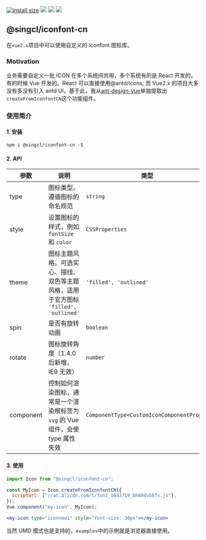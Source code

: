 [![install size](https://packagephobia.com/badge?p=@singcl/iconfont-cn)](https://packagephobia.com/result?p=@singcl/iconfont-cn)
[![](https://img.shields.io/bundlephobia/min/@singcl/iconfont-cn)](https://www.npmjs.com/package/@singcl/iconfont-cn)
[![](https://img.shields.io/npm/v/@singcl/iconfont-cn)](https://www.npmjs.com/package/@singcl/iconfont-cn)
![](https://img.shields.io/github/package-json/v/singcl/iconfont-cn)

## @singcl/iconfont-cn

在`vue2.x`项目中可以使用自定义的 iconfont 图标库。

### Motivation

业务需要自定义一批 ICON 在多个系统间共用，多个系统有的是 React 开发的，有的时候 Vue 开发的。React 可以直接使用@antd/icons; 而 Vue2.x 的项目大多没有多没有引入 antd UI，基于此，我从[ant-design-vue](https://github.com/vueComponent/ant-design-vue/)单独提取出`createFromIconfontCN`这个功能组件。

### 使用简介

#### 1. 安装

```
npm i @singcl/iconfont-cn -S
```

#### 2. API

| 参数      | 说明                                                                                | 类型                                      | 默认值       |
| --------- | ----------------------------------------------------------------------------------- | ----------------------------------------- | ------------ |
| type      | 图标类型。遵循图标的命名规范                                                        | `string`                                  | -            |
| style     | 设置图标的样式，例如 `fontSize` 和 `color`                                          | `CSSProperties`                           | -            |
| theme     | 图标主题风格。可选实心、描线、双色等主题风格，适用于官方图标 `'filled', 'outlined'` | `'filled', 'outlined'`                    | `'outlined'` |
| spin      | 是否有旋转动画                                                                      | `boolean`                                 | `false`      |
| rotate    | 图标旋转角度（1.4.0 后新增，IE9 无效）                                              | `number`                                  | -            |
| component | 控制如何渲染图标，通常是一个渲染根标签为 `svg` 的 Vue 组件，会使 type 属性失效      | `ComponentType<CustomIconComponentProps>` | -            |

#### 3. 使用

```js
import Icon from "@singcl/iconfont-cn";

const MyIcon = Icon.createFromIconfontCN({
  scriptUrl: ["//at.alicdn.com/t/font_1643719_bh60dvbkfv.js"],
});
Vue.component("my-icon", MyIcon);
```

```jsx
<my-icon type="iconnew1" style="font-size: 30px"></my-icon>
```

当然 UMD 模式也是支持的，`examples`中的示例就是浏览器直接使用。
